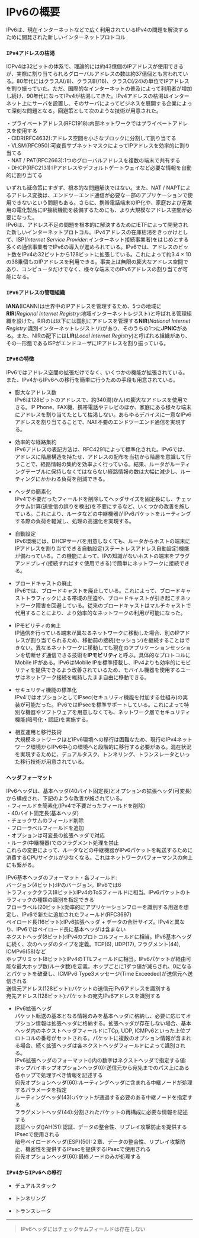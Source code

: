# IPv6の概要
IPv6は、現在インターネットなどで広く利用されているIPv4の問題を解決するために開発された新しいインターネットプロトコル

### `IPv4アドレスの枯渇`
IOPv4は32ビットの体系で、理論的には約43億個のIPアドレスが使用できるが、実際に割り当てられるグローバルアドレスの数は約37億個とも言われている。80年代にはクラスA(/8)、クラスB(/16)、クラスC(/24)の単位でIPアドレスを割り振っていた。ただ、国際的なインターネットの普及によって利用者が増加し続け、90年代になってIPv4が枯渇してきた。IPv4アドレスの枯渇はインターネット上にサーバを設置し、そのサーバによってビジネスを展開する企業によって深刻な問題となる。回避策として次のような技術が用意された。  

・プライベートアドレス(RFC1918):内部ネットワークではプライベートアドレスを使用する  
・CIDR(RFC4632):アドレス空間を小さなブロックに分割して割り当てる  
・VLSM(RFC950):可変長サブネットマスクによってIPアドレスを効率的に割り当てる  
・NAT / PAT(RFC2663):1つのグローバルアドレスを複数の端末で共有する  
・DHCP(RFC2131):IPアドレスやデフォルトゲートウェイなど必要な情報を自動的に割り当てる

いずれも延命策にすぎず、根本的な問題解決ではない。また、NAT / NAPTによるアドレス変換は、エンドツーエンド通信が必要な一部のアプリケーションで使用できないという問題もある。さらに、携帯電話端末のIP化や、家庭および産業用の電化製品にIP接続機能を装備するためにも、より大規模なアドレス空間が必要になった。  
IPv6は、アドレス不足の問題を根本的に解決するためにIETFによって開発された新しいインターネットプロトコル。IPv4アドレスの在庫枯渇をきっかけとして、ISP(*Internet Service Provider*:インターネット接続事業者)をはじめとする多くの通信事業者でIPv6の導入が進められている。IPv6では、アドレスのビット数をIPv4の32ビットから128ビットに拡張している。これによって約3.4 × 10の38乗個ものIPアドレスを利用できる。事実上は無限の膨大なアドレス空間であり、コンピュータだけでなく、様々な端末でのIPv6アドレスの割り当てが可能になる。

### `IPv6アドレスの管理組織`
**IANA**(ICANN)は世界中のIPアドレスを管理するため、5つの地域に**RIR**(*Regional Internet Registry*:地域インターネットレジスト)と呼ばれる管理組織を設けた。RIRのは以下には国別にアドレスを管理する**NIR**(*National Internet Registry*:識別インターネットレジストリ)があり、そのうちの1つに**JPNIC**がある。また、NIRの配下には**LIR**(*Local Internet Registry*)と呼ばれる組織があり、その一形態であるISPがエンドユーザにIPアドレスを割り振っている。

### `IPv6の特徴`
IPv6ではアドレス空間の拡張だけでなく、いくつかの機能が拡張されている。また、IPv4からIPv6への移行を簡単に行うための手段も用意されている。

- 膨大なアドレス数  
IPv6は128ビットのアドレスで、約340澗(かん)の膨大なアドレスを使用できる。IP Phone、FAX機、携帯電話やテレビのほか、家庭にある様々な端末にアドレスを割り当てたとして枯渇しない。あらゆるデバイスに一意なIPv6アドレスを割り当てることで、NAT不要のエンドツーエンド通信を実現する。

- 効率的な経路集約  
IPv6アドレスの表記方法は、RFC4291によって標準化された。IPv6では、アドレスに階層構造を持たせ、アドレスの配布を当初から階層を意識して行うことで、経路情報の集約を効率よく行っている。結果、ルータがルーティングテーブルに保持しなくてはならない経路情報の数は大幅に減少し、ルーティングにかかわる負荷を削減できる。

- ヘッダの簡素化  
IPv4で不要だったフィールドを削除してヘッダサイズを固定長にし、チェックサム計算(送受信の誤りを検出)を不要にするなど、いくつかの改善を施している。これにより、ルータなどの中継機器がIPv6パケットをルーティングする際の負荷を軽減し、処理の高速化を実現する。

- 自動設定  
IPv6環境には、DHCPサーバを用意しなくても、ルータからホストの端末にIPアドレスを割り当てできる自動設定(ステートレスアドレス自動設定)機能が備わっている。この機能によって、IPの知識がないホストの端末をプラグアンドプレイ(接続すればすぐ使用できる)で簡単にネットワークに接続できる。

- ブロードキャストの廃止  
IPv6では、ブロードキャストを廃止している。これによって、ブロードキャストトラフィックによる帯域の圧迫や、ブロードキャストが引き起こすネットワーク障害を回避している。従来のブロードキャストはマルチキャストで代用することにより、より効率的なネットワークの利用が可能になった。

- IPモビリティの向上  
IP通信を行っている端末が異なるネットワークに移動した場合、別のIPアドレスが割り当てられるため、移動前の接続(セッション)を継続することはできない。異なるネットワークに移動しても現在のアプリケーションセッションを切断せず通信できる技術を**IPモビリティ**と呼ぶ。具体的なプロトコルにMobile IPがある。IPv6はMobile IPを標準搭載し、IPv4よりも効率的にモビリティを提供できるよう改善されているため、モバイル機器を使用するユーザはネットワーク接続を維持したまま自由に移動できる。

- セキュリティ機能の標準化  
IPv4ではオプションとしてIPsec(セキュリティ機能を付加する仕組み)の実装が可能だった。IPv6ではIPsecを標準サポートしている。これによって特別な機器やソフトウェアを用意しなくても、ネットワーク層でセキュリティ機能(暗号化・認証)を実施する。

- 相互運用と移行技術  
大規模ネットワークほどIPv6環境への移行は困難なため、現行のIPv4ネットワーク環境からIPv6中心の環境へと段階的に移行する必要がある。混在状況を実現するために、デュアルタスク、トンネリング、トランスレータといった移行技術が用意されている。

### `ヘッダフォーマット`
IPv6ヘッダは、基本ヘッダ(40バイト固定長)とオプションの拡張ヘッダ(可変長)から構成され、下記のような改善が施されている。  
・フィールドを簡素化(IPv4で不要だったフィールドを削除)  
・40バイト固定長(基本ヘッダ)  
・チェックサムのフィールド削除  
・フローラベルフィールドを追加  
・オプションは可変長の拡張ヘッダで対応  
・ルータ(中継機器)でのフラグメント処理を禁止  
これらの変更によって、ルータなどの中継機器がIPv6パケットを転送するために消費するCPUサイクルが少なくなる。これはネットワークパフォーマンスの向上にも繋がる。

IPv6基本ヘッダのフォーマット・各フィールド:  
バージョン(4ビット):IPのバージョン。IPv6では6  
トラフィッククラス(8ビット):IPv4のToSフィールドに相当。IPv6パケットのトラフィックの種類の識別を指定できる  
フローラベル(20ビット):効率的にアプリケーションフローを識別する用途を想定し、IPv6で新たに追加されたフィールド(RFC3697)  
ペイロード長(16ビット):IPv6拡張ヘッダ + データの合計サイズ。IPv4と異なり、IPv6ではペイロード長に基本ヘッダは含まない  
ネクストヘッダ(8ビット):IPv4のプロトコルフィールドに相当。IPv6基本ヘッダに続く、次のヘッダのタイプを定義。TCP(6), UDP(17), フラグメント(44), ICMPv6(58)など  
ホップリミット(8ビット):IPv4のTTLフィールドに相当。IPv6パケットが経由可能な最大ホップ数(ルータ数)を定義。ホップごとに1ずつ値が減らされ、0になるとパケットを破棄し、ICMPv6 Type3メッセージ(Time Exceeded)が送信元へ送信される  
送信元アドレス(128ビット):パケットの送信元IPv6アドレスを識別する  
宛先アドレス(128ビット):パケットの宛先IPv6アドレスを識別する

- IPv6拡張ヘッダ  
パケット転送の基本となる情報のみを基本ヘッダに格納し、必要に応じてオプション情報は拡張ヘッダに格納する。拡張ヘッダが存在しない場合、基本ヘッダ内のネクストヘッダフィールドにTCp, UDP, ICMPv6といった上位プロトコルの番号がセットされる。パケットに複数のオプション情報が含まれる場合、続く拡張ヘッダは各ネクストヘッダフィールドによって識別される。  
IPv6拡張ヘッダのフォーマット()内の数字はネクストヘッダで指定する値:  
ホップバイホップオプションヘッダ(0):送信元から宛先までのパス上にある各ホップで処理すべき情報を記述する  
宛先オプションヘッダ(60):ルーティングヘッダに含まれる中継ノードが処理するパラメータを指定  
ルーティングヘッダ(43):パケットが通過する必要のある中継ノードを指定する  
フラグメントヘッダ(44):分割されたパケットの再構成に必要な情報を記述する  
認証ヘッダ()AH(51):認証、データの整合性、リプレイ攻撃防止を提供するIPsecで使用される  
暗号ペイロードヘッダ(ESP)(50):２章、データの整合性、リプレイ攻撃防止、機密性を提供するIPsecを提供するIPsecで使用される  
宛先オプションヘッダ(60):最終ノードのみが処理する

### `IPv4からIPv6への移行`


- デュアルスタック


- トンネリング


- トランスレータ

---
> IPv6ヘッダにはチェックサムフィールドは存在しない

